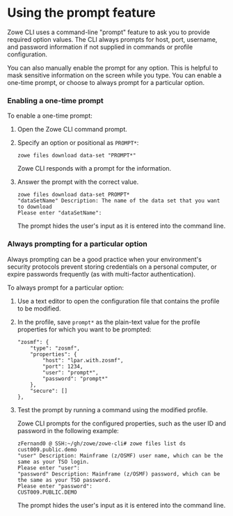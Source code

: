 # Using the prompt feature

Zowe CLI uses a command-line "prompt" feature to ask you to provide required option values. The CLI always prompts for host, port, username, and password information if not supplied in commands or profile configuration.

You can also manually enable the prompt for any option. This is helpful to mask sensitive information on the screen while you type. You can enable a one-time prompt, or choose to always prompt for a particular option.

### Enabling a one-time prompt

To enable a one-time prompt:

1. Open the Zowe CLI command prompt.

2. Specify an option or positional as `PROMPT*`:

    ```
    zowe files download data-set "PROMPT*"
    ```
    Zowe CLI responds with a prompt for the information.
   

3. Answer the prompt with the correct value.

    ```
    zowe files download data-set PROMPT*
    "dataSetName" Description: The name of the data set that you want to download
    Please enter "dataSetName":
    ```

     The prompt hides the user's input as it is entered into the command line.

### Always prompting for a particular option

Always prompting can be a good practice when your environment's security protocols prevent storing credentials on a personal computer, or expire passwords frequently (as with multi-factor authentication).

To always prompt for a particular option:

1. Use a text editor to open the configuration file that contains the profile to be modified.

2. In the profile, save `prompt*` as the plain-text value for the profile properties for which you want to be prompted:

    ```
    "zosmf": {
        "type": "zosmf",
        "properties": {
            "host": "lpar.with.zosmf",
            "port": 1234,
            "user": "prompt*",
            "password": "prompt*"
        },
        "secure": []
    },
    ```

3. Test the prompt by running a command using the modified profile.

    Zowe CLI prompts for the configured properties, such as the user ID and password in the following example:

    ```
    zFernand0 @ SSH:~/gh/zowe/zowe-cli# zowe files list ds cust009.public.demo
    "user" Description: Mainframe (z/OSMF) user name, which can be the same as your TSO login.
    Please enter "user": 
    "password" Description: Mainframe (z/OSMF) password, which can be the same as your TSO password.
    Please enter "password": 
    CUST009.PUBLIC.DEMO
    ```
    The prompt hides the user's input as it is entered into the command line.

